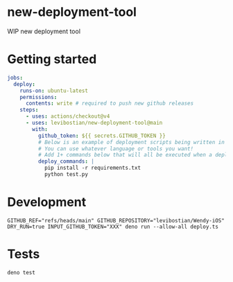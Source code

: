 # new-deployment-tool

WIP new deployment tool

# Getting started 

```yml
jobs: 
  deploy:
    runs-on: ubuntu-latest
    permissions:
      contents: write # required to push new github releases           
    steps:
      - uses: actions/checkout@v4
      - uses: levibostian/new-deployment-tool@main
        with:
          github_token: ${{ secrets.GITHUB_TOKEN }}
          # Below is an example of deployment scripts being written in Python. 
          # You can use whatever language or tools you want! 
          # Add 1+ commands below that will all be executed when a deployment occurs. 
          deploy_commands: |
            pip install -r requirements.txt 
            python test.py
```

# Development

`GITHUB_REF="refs/heads/main" GITHUB_REPOSITORY="levibostian/Wendy-iOS" DRY_RUN=true INPUT_GITHUB_TOKEN="XXX" deno run --allow-all deploy.ts`

# Tests

`deno test`
